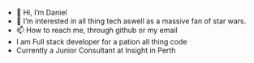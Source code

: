 - 👋 Hi, I’m Daniel
- 👀 I’m interested in all thing tech aswell as a massive fan of star wars.
- 📫 How to reach me, through github or my email
- I am Full stack developer for a pation all thing code
- Currently a Junior Consultant at Insight in Perth
<!---
ds-insight/ds-insight is a ✨ special ✨ repository because its `README.md` (this file) appears on your GitHub profile.
You can click the Preview link to take a look at your changes.
--->
